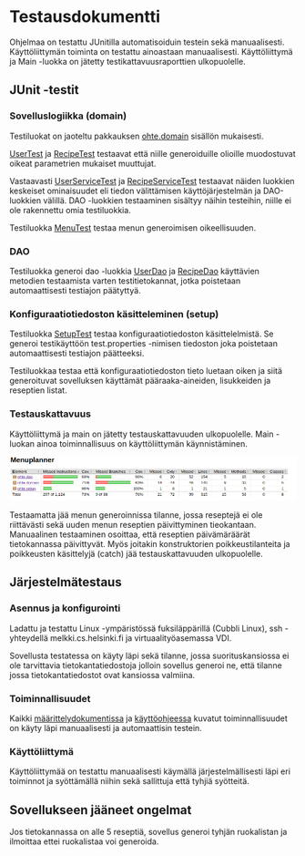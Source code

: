 <h1>Testausdokumentti</h1>

Ohjelmaa on testattu JUnitilla automatisoiduin testein sekä manuaalisesti. Käyttöliittymän toiminta on testattu ainoastaan manuaalisesti. Käyttöliittymä ja Main -luokka on jätetty testikattavuusraporttien ulkopuolelle.

<h2>JUnit -testit</h2>

<h3>Sovelluslogiikka (domain)</h3>

Testiluokat on jaoteltu pakkauksen [ohte.domain](../Menuplanner/src/main/java/ohte/domain) sisällön mukaisesti.

[UserTest](../Menuplanner/src/test/java/UserTest.java) ja [RecipeTest](../Menuplanner/src/test/java/RecipeTest.java) testaavat että niille generoiduille olioille muodostuvat oikeat parametrien mukaiset muuttujat.

Vastaavasti [UserServiceTest](../Menuplanner/src/test/java/UserServiceTest.java) ja [RecipeServiceTest](../Menuplanner/src/test/java/RecipeServiceTest.java) testaavat näiden luokkien keskeiset ominaisuudet eli tiedon välittämisen käyttöjärjestelmän ja DAO-luokkien välillä. DAO -luokkien testaaminen sisältyy näihin testeihin, niille ei ole rakennettu omia testiluokkia.

Testiluokka [MenuTest](../Menuplanner/src/test/java/MenuTest.java) testaa menun generoimisen oikeellisuuden.

<h3>DAO</h3>

Testiluokka generoi dao -luokkia [UserDao](../Menuplanner/src/main/java/ohte/dao/UserDao.java) ja [RecipeDao](../Menuplanner/src/main/java/ohte/dao/RecipeDao.java) käyttävien metodien testaamista varten testitietokannat, jotka poistetaan automaattisesti testiajon päätyttyä.

<h3>Konfiguraatiotiedoston käsitteleminen (setup)</h3>

Testiluokka [SetupTest](../Menuplanner/src/test/java/SetupTest.java) testaa konfiguraatiotiedoston käsittelelmistä. Se generoi testikäyttöön test.properties -nimisen tiedoston joka poistetaan automaattisesti testiajon päätteeksi.

Testiluokkaa testaa että konfiguraatiotiedoston tieto luetaan oiken ja siitä generoituvat sovelluksen käyttämät pääraaka-aineiden, lisukkeiden ja reseptien listat.

<h3>Testauskattavuus</h3>

Käyttöliittymä ja main on jätetty testauskattavuuden ulkopuolelle. Main -luokan ainoa toiminnallisuus on käyttöliittymän käynnistäminen.

![alt text](images/jacoco.png)

Testaamatta jää menun generoinnissa tilanne, jossa reseptejä ei ole riittävästi sekä uuden menun reseptien päivittyminen tieokantaan. Manuaalinen testaaminen osoittaa, että reseptien päivämäräärät tietokannassa päivittyvät. Myös joitakin konstruktorien poikkeustilanteita ja poikkeusten käsittelyjä (catch) jää testauskattavuuden ulkopuolelle.

<h2>Järjestelmätestaus</h2>

<h3>Asennus ja konfigurointi</h3>

Ladattu ja testattu Linux -ympäristössä fuksiläppärillä (Cubbli Linux), ssh -yhteydellä melkki.cs.helsinki.fi ja virtuaalityöasemassa VDI.

Sovellusta testatessa on käyty läpi sekä tilanne, jossa suorituskansiossa ei ole tarvittavia tietokantatiedostoja jolloin sovellus generoi ne, että tilanne jossa tietokantatiedostot ovat kansiossa valmiina.

<h3>Toiminnallisuudet</h3>

Kaikki [määrittelydokumentissa](vaatimusmaarittely.md) ja [käyttöohjeessa](kayttoohje.md) kuvatut toiminnallisuudet on käyty läpi manuaalisesti ja automaattisin testein.

<h3>Käyttöliittymä</h3>

Käyttöliittymää on testattu manuaalisesti käymällä järjestelmällisesti läpi eri toiminnot ja syöttämällä niihin sekä sallittuja että tyhjiä syötteitä.

<h2>Sovellukseen jääneet ongelmat</h2>

Jos tietokannassa on alle 5 reseptiä, sovellus generoi tyhjän ruokalistan ja ilmoittaa ettei ruokalistaa voi generoida.
